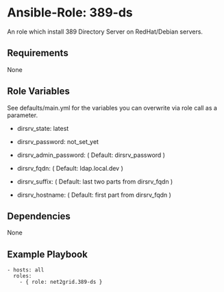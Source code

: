 Ansible-Role: 389-ds
=========

An role which install 389 Directory Server on RedHat/Debian servers.

Requirements
------------

None

Role Variables
--------------

See defaults/main.yml for the variables you can overwrite via role call as a parameter.

* dirsrv_state: latest
* dirsrv_password: not_set_yet
* dirsrv_admin_password: ( Default: dirsrv_password )

* dirsrv_fqdn: ( Default: ldap.local.dev )
* dirsrv_suffix: ( Default: last two parts from dirsrv_fqdn )
* dirsrv_hostname: ( Default: first part from dirsrv_fqdn )

Dependencies
------------

None

Example Playbook
----------------

    - hosts: all
      roles:
        - { role: net2grid.389-ds }
